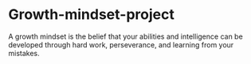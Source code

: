 # Growth-mindset-project
A growth mindset is the belief that your abilities and intelligence can be developed through hard work, perseverance, and learning from your mistakes. 
